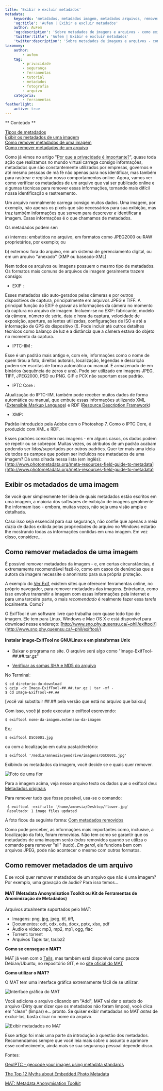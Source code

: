 ```yaml
---
title: 'Exibir e excluir metadados'
metadata:
    keywords: 'metadados, metadados imagem, metadados arquivos, remover metadados, MAT'
    'og:title': 'Aufem | Exibir e excluir metadados'
    author: AuFem
    'og:description': 'Sobre metadados de imagens e arquivos - como exibi-los e excluí-los.'
    'twitter:title': 'Aufem | Exibir e excluir metadados'
    'twitter:description': 'Sobre metadados de imagens e arquivos - como exibi-los e excluí-los.'
taxonomy:
    author:
        - aufem
    tag:
        - privacidade
        - segurança
        - ferramentas
        - tutorial
        - metadados
        - fotografia
        - arquivo
    categoria:
        - ferramentas
featherlight:
    active: true
---
```


** Conteúdo **

[Tipos de metadados](#tipos)  
[Exibir os metadados de uma imagem](#exibir)  
[Como remover metadados de uma imagem](#remover-metadados-imagem)  
[Como remover metadados de um arquivo](#remover-metadados-arquivo)  

Como já vimos no artigo "[Por que a privacidade é importante?](/blog/por-que-a-privacidade-e-importante)", quase toda ação que realizamos no mundo virtual carrega consigo informações, metadados que são constantemente utilizados por empresas, governos e até mesmo pessoas de má fé não apenas para nos identificar, mas também para rastrear e registrar nosso comportamentos online. Agora, vamos ver como verificar os metadados de um arquivo que vai ser publicado online e algumas técnicas para remover essas informações, tornando mais difícil nossa identificação e rastreamento.

Um arquivo normalmente carrega consigo muitos dados. Uma imagem, por exemplo, não apenas os pixels que são necessários para sua exibição, mas traz também informações que servem para descrever *e* identificar a imagem. Essas informações é o que chamamos de metadados.

<a id="tipos"></a>Os metadados podem ser:

a) internos: embutidos no arquivo, em formatos como JPEG2000 ou RAW proprietários, por exemplo; ou

b) externos: fora do arquivo, em um sistema de gerenciamento digital, ou em um arquivo "anexado" (XMP ou baseado-XML)

Nem todos os arquivos ou imagens possuem o mesmo tipo de metadados. Os formatos mais comuns de arquivos de imagem geralmente trazem consigo:

- EXIF :

Esses metadados são auto-gerados pelas câmeras e por outros dispositivos de captura, principalmente em arquivos JPEG e TIFF. A principal função do EXIF é gravar as informações da câmera no momento da captura no arquivo de imagem. Incluem-se no EXIF: fabricante, modelo da câmera, número de série, data e hora da captura, velocidade de exposição, aperture, as lentes utilizadas, configurações de ISO e até a informação de GPS do dispositivo (!). Pode incluir até outros detalhes técnicos como balanço de luz e a distância que a câmera estava do objeto no momento da captura.  

- IPTC-IIM :

Esse é um padrão mais antigo e, com ele, informações como o nome de quem tirou a foto, direitos autorais, localização, legendas e descrição podem ser escritas de forma automática ou manual. É armazenado de em binários (sequência de zeros e uns). Pode ser utilizado em imagens JPEG, TIFF, JPEG2000, PSD ou PNG. GIF e PCX não suportam esse padrão.

- IPTC Core : 

Atualização do IPTC-IIM, também pode receber muitos dados de forma automática ou manual, que embute essas informações utilizando XML ([Extensible Markup Language](http://www.w3.org/XML/)) e RDF ([Resource Description Framework](http://www.w3.org/RDF/))

- XMP:

Padrão introduzido pela Adobe com o Photoshop 7. Como o IPTC Core, é produzido com XML e RDF.

Esses padrões coexistem nas imagens - em alguns casos, os dados podem se repetir ou se sobrepor. Muitas vezes, os atributos de um padrão acabam podendo ser lidos/suportados por outros padrões. Quer ter mais uma ideia de todos os campos que podem ser incluídos nos metadados de uma imagem? Dá uma olhada nessa lista (em inglês):
[http://www.photometadata.org/meta-resources-field-guide-to-metadata](http://www.photometadata.org/meta-resources-field-guide-to-metadata)

## Exibir os metadados de uma imagem <a id="exibir"></a>

Se você quer simplesmente ter ideia de quais metadados estão escritos em uma imagem, a maioria dos softwares de exibição de imagens geralmente lhe informam isso - embora, muitas vezes, não seja uma visão ampla e detalhada. 

Caso isso seja essencial para sua segurança, não confie que apenas a meia dúzia de dados exibida pelas propriedades do arquivo no Windows estarão lhe mostrando todas as informações contidas em uma imagem. Em vez disso, considere...

## Como remover metadados de uma imagem <a id="remover-metadados-imagem"></a>

É possível remover metadados da imagem - e, em certas circunstâncias, é extremamente recomendável fazê-lo, como em casos de denúncias que a autora da imagem necessite o anonimato para sua própria proteção.

A exemplo do [Ver Exif](http://www.verexif.com/), existem sites que oferecem ferramentas online, no próprio navegador, para remover metadados das imagens. Entretanto, como isso envolve transmitir a imagem com essas informações pela internet e para uma terceira parte, o mais *recomendado* é realmente fazer essa tarefa localmente. Como?

O ExifTool é um software livre que trabalha com quase todo tipo de imagem. Ele tem para Linux, Windows e Mac OS X e está disponível para download nesse endereço: [http://www.sno.phy.queensu.ca/~phil/exiftool/](http://www.sno.phy.queensu.ca/~phil/exiftool/)

#### Instalar Image-ExifTool no GNU/Linux e em plataformas Unix

* Baixar o programa no site. O arquivo será algo como "Image-ExifTool-##.##.tar.gz"

* [Verificar as somas SHA e MD5 do arquivo](/ferramentas/verificar-da-integridade-de-arquivos-com-hashs-md5-e-sha-versao-windows)

No Terminal:  

    $ cd diretorio-do-download    
    $ gzip -dc Image-ExifTool-##.##.tar.gz | tar -xf -   
    $ cd Image-ExifTool-##.##

[você vai substituir ##.## pela versão que está no arquivo que baixou]

Com isso, você já pode executar o exiftool escrevendo:

    $ exiftool nome-da-imagem.extensao-da-imagem

Ex.:

    $ exiftool DSC0001.jpg

ou com a localização em outra pasta/diretório:

    $ exiftool '/media/amnesia/pendrive/imagens/DSC0001.jpg'

Exibindo os metadados da imagem, você decide se e quais quer remover.   

![Foto de uma flor](../../../images/flower.jpg?lightbox=1024&cropResize=300,300)

Para a imagem acima, veja nesse arquivo texto os dados que o exiftool deu: [Metadados originais](https://naoenoveladasoito.com.br/files/flower-data.txt)

Para remover tudo que fosse possível, usa-se o comando:

     $ exiftool -exif:all= '/home/amnesia/Desktop/flower.jpg' 
     Resultado: 1 image files updated

A foto ficou da seguinte forma: [Com metadados removidos](https://naoenoveladasoito.com.br/files/flower-removed.txt)

Como pode perceber, as informações mais importantes como, inclusive, a localização da foto, foram removidas. Não tem como se garantir que os metadados de uma imagem serão *todos* removidos quando se utiliza o comando para remover "all" (tudo). *Em geral*, ele funciona bem com arquivos JPEG, pode não acontecer o mesmo com outros formatos.

## Como remover metadados de um arquivo <a id="remover-metadados-arquivo"></a>

E se você quer remover metadados de um arquivo que não é uma imagem? Por exemplo, uma gravação de áudio? Para isso temos...

#### MAT (Metadata Anonymisation Toolkit ou Kit de Ferramentas de Anonimização de Metadados) 

Arquivos atualmente suportados pelo MAT: 

- Imagens: png, jpg, jpeg, tif, tiff,   
- Documentos: odt, odx, ods, docx, pptx, xlsx, pdf  
- Áudio e vídeo: mp3, mp2, mp1, ogg, flac  
- Torrent: torrent  
- Arquivos Tape: tar, tar.bz2  

**Como se consegue o MAT?** 

MAT já vem com o [Tails](https://tails.boum.org/blueprint/doc/mat/), mas também está disponível como pacote Debian/Ubuntu, no repositório GIT, e no [site oficial do MAT](https://mat.boum.org/)

**Como utilizar o MAT?**

O MAT tem uma interface gráfica extremamente fácil de se utilizar.

![Interface gráfica do MAT](../../../images/interface_MAT.png)

Você adiciona o arquivo clicando em "Add", MAT vai dar o estado do arquivo (Dirty quer dizer que os metadados não foram limpos), você clica em "clean" (limpar) e... pronto. Se quiser exibir metadados no MAT *antes* de excluí-los, basta clicar no nome do arquivo.

![Exibir metadados no MAT](../../../images/exibindo_metadados_no_MAT.png)

Esse artigo foi mais uma parte da introdução à questão dos metadados. Recomendamos sempre que você leia mais sobre o assunto e aprimore esse conhecimento, ainda mais se sua segurança pessoal depende disso.


Fontes:

[GeoIPTC - geocode your images using metadata standards](http://peccatte.karefil.com/GeoIPTC/EN/)

[The Top 12 Myths about Embedded Photo Metadata](http://www.controlledvocabulary.com/blog/top-metadata-myths.htmls)

[MAT: Metadata Anonymisation Toolkit](https://mat.boum.org/)